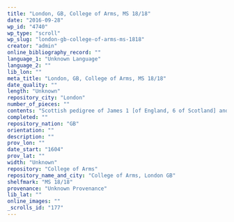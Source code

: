 ```yaml
---
title: "London, GB, College of Arms, MS 18/18"
date: "2016-09-28"
wp_id: "4740"
wp_type: "scroll"
wp_slug: "london-gb-college-of-arms-ms-1818"
creator: "admin"
online_bibliography_record: ""
language_1: "Unknown Language"
language_2: ""
lib_lon: ""
meta_title: "London, GB, College of Arms, MS 18/18"
date_quality: ""
length: "Unknown"
repository_city: "London"
number_of_pieces: ""
contents: "Scottish pedigree of James 1 [of England, 6 of Scotland] and Queen Anne."
completed: ""
repository_nation: "GB"
orientation: ""
description: ""
prov_lon: ""
date_start: "1604"
prov_lat: ""
width: "Unknown"
repository: "College of Arms"
repository_name_and_city: "College of Arms, London GB"
shelfmark: "MS 18/18"
provenance: "Unknown Provenance"
lib_lat: ""
online_images: ""
_scrolls_id: "177"
---
```



